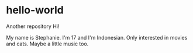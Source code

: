 # hello-world
Another repository
Hi!

My name is Stephanie. I'm 17 and I'm Indonesian. Only interested in movies and cats. Maybe a little music too.
